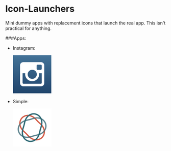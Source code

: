 Icon-Launchers
==============

Mini dummy apps with replacement icons that launch the real app. This isn't practical for anything.


###Apps:

+ Instagram:

	![Instagram](Instagram/Instagram.png)

+ Simple:

	![Simple](Simple/Simple.png)